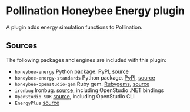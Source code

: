 # Pollination Honeybee Energy plugin

A plugin adds energy simulation functions to Pollination.

## Sources

The following packages and engines are included with this plugin:

- `honeybee-energy` Python package. [PyPI](https://pypi.org/project/honeybee-energy/), [source](https://github.com/ladybug-tools/honeybee-energy)
- `honeybee-energy-standards` Python package. [PyPI](https://pypi.org/project/honeybee-energy-standards/), [source](https://github.com/ladybug-tools/honeybee-energy-standards)
- `honeybee-openstudio-gem` Ruby gem. [Rubygems](https://rubygems.org/gems/honeybee-openstudio), [source](https://github.com/ladybug-tools/honeybee-openstudio-gem)
- `ironbug` Ironbug. [source](https://github.com/MingboPeng/Ironbug), including OpenStudio .NET bindings
- `OpenStudio SDK` [source](https://github.com/NREL/OpenStudio/releases), including OpenStudio CLI
- `EnergyPlus` [source](https://github.com/NREL/EnergyPlus/releases)
